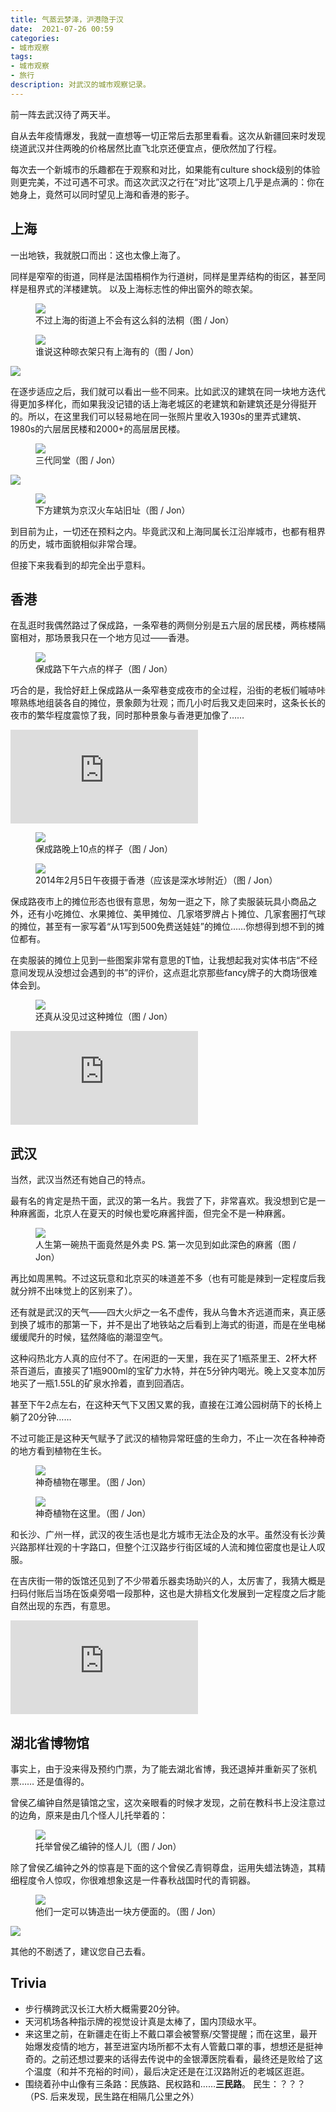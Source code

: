 ```yaml
---
title: 气蒸云梦泽，沪港隐于汉
date:  2021-07-26 00:59
categories: 
- 城市观察
tags:
- 城市观察
- 旅行
description: 对武汉的城市观察记录。
---
```

前一阵去武汉待了两天半。

自从去年疫情爆发，我就一直想等一切正常后去那里看看。这次从新疆回来时发现绕道武汉并住两晚的价格居然比直飞北京还便宜点，便欣然加了行程。

每次去一个新城市的乐趣都在于观察和对比，如果能有culture shock级别的体验则更完美，不过可遇不可求。而这次武汉之行在“对比”这项上几乎是点满的：你在她身上，竟然可以同时望见上海和香港的影子。

## 上海

一出地铁，我就脱口而出：这也太像上海了。

同样是窄窄的街道，同样是法国梧桐作为行道树，同样是里弄结构的街区，甚至同样是租界式的洋楼建筑。
以及上海标志性的伸出窗外的晾衣架。
<figure>
<img src="https://i.imgtg.com/2023/02/16/dZth6.jpg">
<figcaption>不过上海的街道上不会有这么斜的法桐（图 / Jon）</figcaption>
</figure>

<figure>
<img src="https://i.imgtg.com/2023/02/16/dZmo1.jpg">
<figcaption>谁说这种晾衣架只有上海有的（图 / Jon）</figcaption>
</figure>

![](https://i.imgtg.com/2023/02/16/dZpeI.jpg)

在逐步适应之后，我们就可以看出一些不同来。比如武汉的建筑在同一块地方迭代得更加多样化，而如果我没记错的话上海老城区的老建筑和新建筑还是分得挺开的。所以，在这里我们可以轻易地在同一张照片里收入1930s的里弄式建筑、1980s的六层居民楼和2000+的高层居民楼。

<figure>
<img src="https://i.imgtg.com/2023/02/16/dZLWl.jpg">
<figcaption>三代同堂（图 / Jon）</figcaption>
</figure>

![](https://i.imgtg.com/2023/02/16/dZ8qx.jpg)

<figure>
<img src="https://i.imgtg.com/2023/02/16/dZP3F.png">
<figcaption>下方建筑为京汉火车站旧址（图 / Jon）</figcaption>
</figure>

到目前为止，一切还在预料之内。毕竟武汉和上海同属长江沿岸城市，也都有租界的历史，城市面貌相似非常合理。

但接下来我看到的却完全出乎意料。

## 香港

在乱逛时我偶然路过了保成路，一条窄巷的两侧分别是五六层的居民楼，两栋楼隔窗相对，那场景我只在一个地方见过——香港。

<figure>
<img src="https://i.imgtg.com/2023/02/16/dZXrj.jpg">
<figcaption>保成路下午六点的样子（图 / Jon）</figcaption>
</figure>

巧合的是，我恰好赶上保成路从一条窄巷变成夜市的全过程，沿街的老板们嘁哧咔嚓熟练地组装各自的摊位，景象颇为壮观；而几小时后我又走回来时，这条长长的夜市的繁华程度震惊了我，同时那种景象与香港更加像了……

<iframe frameborder="0" src="https://v.qq.com/txp/iframe/player.html?vid=p3503ulge9p" allowFullScreen="true"></iframe>

<figure>
<img src="https://i.imgtg.com/2023/02/16/dZuQp.jpg">
<figcaption>保成路晚上10点的样子（图 / Jon）</figcaption>
</figure>

<figure>
<img src="https://i.imgtg.com/2023/02/16/dvomr.png">
<figcaption>2014年2月5日午夜摄于香港（应该是深水埗附近）（图 / Jon）</figcaption>
</figure>

保成路夜市上的摊位形态也很有意思，匆匆一逛之下，除了卖服装玩具小商品之外，还有小吃摊位、水果摊位、美甲摊位、几家塔罗牌占卜摊位、几家套圈打气球的摊位，甚至有一家写着“从1写到500免费送娃娃”的摊位……你想得到想不到的摊位都有。

在卖服装的摊位上见到一些图案非常有意思的T恤，让我想起我对实体书店“不经意间发现从没想过会遇到的书”的评价，这点逛北京那些fancy牌子的大商场很难体会到。

<figure>
<img src="https://i.imgtg.com/2023/02/16/dvWCD.jpg">
<figcaption>还真从没见过这种摊位（图 / Jon）</figcaption>
</figure>

<iframe frameborder="0" src="https://v.qq.com/txp/iframe/player.html?vid=y35036c9ibd" allowFullScreen="true"></iframe>

## 武汉

当然，武汉当然还有她自己的特点。

最有名的肯定是热干面，武汉的第一名片。我尝了下，非常喜欢。我没想到它是一种麻酱面，北京人在夏天的时候也爱吃麻酱拌面，但完全不是一种麻酱。

<figure>
<img src="https://i.imgtg.com/2023/02/16/dviml.jpg">
<figcaption>人生第一碗热干面竟然是外卖 PS. 第一次见到如此深色的麻酱（图 / Jon）
</figcaption>
</figure>

再比如周黑鸭。不过这玩意和北京买的味道差不多（也有可能是辣到一定程度后我就分辨不出味觉上的区别来了）。

还有就是武汉的天气——四大火炉之一名不虚传，我从乌鲁木齐远道而来，真正感到换了城市的那第一下，并不是出了地铁站之后看到上海式的街道，而是在坐电梯缓缓爬升的时候，猛然降临的潮湿空气。

这种闷热北方人真的应付不了。在闲逛的一天里，我在买了1瓶茶里王、2杯大杯茶百道后，直接买了1瓶900ml的宝矿力水特，并在5分钟内喝光。晚上又变本加厉地买了一瓶1.55L的矿泉水拎着，直到回酒店。

甚至下午2点左右，在这种天气下又困又累的我，直接在江滩公园树荫下的长椅上躺了20分钟……

不过可能正是这种天气赋予了武汉的植物异常旺盛的生命力，不止一次在各种神奇的地方看到植物在生长。

<figure>
<img src="https://i.imgtg.com/2023/02/16/dvnYg.jpg">
<figcaption>神奇植物在哪里。（图 / Jon）</figcaption>
</figure>

<figure>
<img src="https://i.imgtg.com/2023/02/16/dZpeI.jpg">
<figcaption>神奇植物在这里。（图 / Jon）</figcaption>
</figure>

和长沙、广州一样，武汉的夜生活也是北方城市无法企及的水平。虽然没有长沙黄兴路那样壮观的十字路口，但整个江汉路步行街区域的人流和摊位密度也是让人叹服。

在吉庆街一带的饭馆还见到了不少带着乐器卖场助兴的人，太厉害了，我猜大概是扫码付账后当场在饭桌旁唱一段那种，这也是大排档文化发展到一定程度之后才能自然出现的东西，有意思。

<iframe frameborder="0" src="https://v.qq.com/txp/iframe/player.html?vid=i3503adk1lj" allowFullScreen="true"></iframe>

## 湖北省博物馆

事实上，由于没来得及预约门票，为了能去湖北省博，我还退掉并重新买了张机票……
还是值得的。

曾侯乙编钟自然是镇馆之宝，这次亲眼看的时候才发现，之前在教科书上没注意过的边角，原来是由几个怪人儿托举着的：
<figure>
<img src="https://i.imgtg.com/2023/02/16/dvdBM.jpg">
<figcaption>托举曾侯乙编钟的怪人儿（图 / Jon）</figcaption>
</figure>

除了曾侯乙编钟之外的惊喜是下面的这个曾侯乙青铜尊盘，运用失蜡法铸造，其精细程度令人惊叹，你很难想象这是一件春秋战国时代的青铜器。

<figure>
<img src="https://i.imgtg.com/2023/02/16/dv0fr.jpg">
<figcaption>他们一定可以铸造出一块方便面的。（图 / Jon）</figcaption>
</figure>

![](https://i.imgtg.com/2023/02/16/dvsKG.jpg)

其他的不剧透了，建议您自己去看。

## Trivia

- 步行横跨武汉长江大桥大概需要20分钟。
- 天河机场各种指示牌的视觉设计真是太棒了，国内顶级水平。
- 来这里之前，在新疆走在街上不戴口罩会被警察/交警提醒；而在这里，最开始爆发疫情的地方，甚至进室内场所都不太有人管戴口罩的事，想想还是挺神奇的。之前还想过要来的话得去传说中的金银潭医院看看，最终还是败给了这个温度（和并不充裕的时间），最后决定还是在江汉路附近的老城区逛逛。
- 围绕着孙中山像有三条路：民族路、民权路和……**三民路**。
民生：？？？
（PS. 后来发现，民生路在相隔几公里之外）